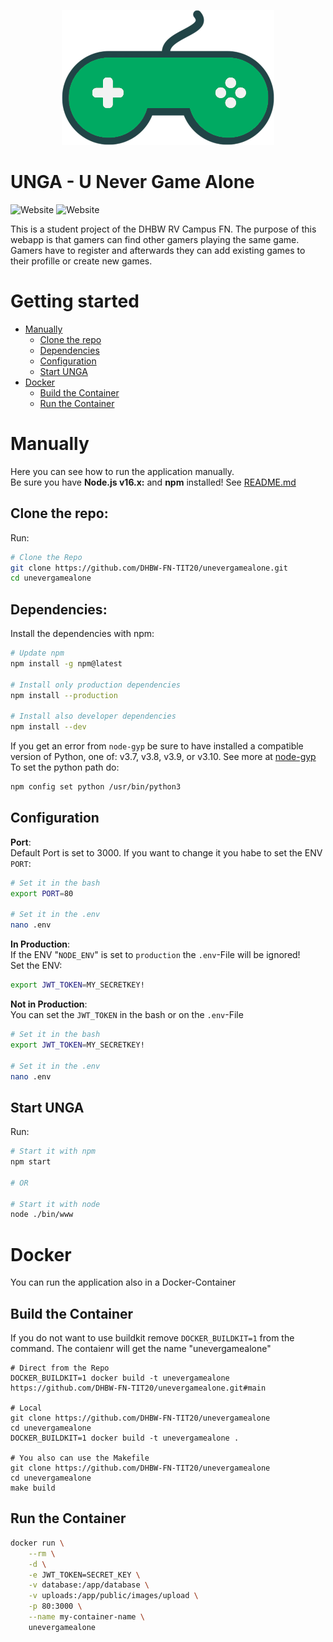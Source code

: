 <p align="center">
  <img src="public/images/UNeverGameAloneLogo.png" alt="Logog"/>
</p>

# UNGA - U Never Game Alone 
![Website](https://img.shields.io/website?down_message=Offline&label=Demo&up_message=Online&url=https%3A%2F%2Funevergamealone.ddnss.de) ![Website](https://img.shields.io/website?down_message=Offline&label=Docs&up_message=Online&url=https%3A%2F%2Fdhbw-fn-tit20.github.io%2Funevergamealone%2F)

This is a student project of the DHBW RV Campus FN. The purpose of this webapp is that gamers can find other gamers playing the same game. Gamers have to register and afterwards they can add existing games to their profille or create new games.

# Getting started
- [Manually](#Manually)
    - [Clone the repo](#clone-the-repo)
    - [Dependencies](#dependencies)
    - [Configuration](#configuration)
    - [Start UNGA](#start-unga)
- [Docker](#docker)
    - [Build the Container](#build-the-container)
    - [Run the Container](#run-the-container)
# Manually
Here you can see how to run the application manually.<br />
Be sure you have **Node.js v16.x:** and **npm** installed! See [README.md](https://github.com/nodesource/distributions/blob/master/README.md)

## Clone the repo:
Run:
```bash
# Clone the Repo
git clone https://github.com/DHBW-FN-TIT20/unevergamealone.git
cd unevergamealone
```
## Dependencies:
Install the dependencies with npm:
```bash
# Update npm
npm install -g npm@latest

# Install only production dependencies
npm install --production

# Install also developer dependencies
npm install --dev
```

If you get an error from `node-gyp` be sure to have installed a compatible version of Python, one of: v3.7, v3.8, v3.9, or v3.10. See more at [node-gyp](https://github.com/nodejs/node-gyp#configuring-python-dependency)<br/> To set the python path do:
```bash
npm config set python /usr/bin/python3
```

## Configuration
**Port**: <br/>
Default Port is set to 3000. If you want to change it you habe to set the ENV `PORT`:
```bash
# Set it in the bash
export PORT=80

# Set it in the .env
nano .env
```

**In Production**: <br/>
If the ENV "`NODE_ENV`" is set to `production` the `.env`-File will be ignored!<br />
Set the ENV:
```bash
export JWT_TOKEN=MY_SECRETKEY!
```

**Not in Production**: <br/>
You can set the `JWT_TOKEN` in the bash or on the `.env`-File
```bash
# Set it in the bash
export JWT_TOKEN=MY_SECRETKEY!

# Set it in the .env
nano .env
```

## Start UNGA
Run:
```bash
# Start it with npm
npm start

# OR

# Start it with node
node ./bin/www
```

# Docker
You can run the application also in a Docker-Container

## Build the Container
If you do not want to use buildkit remove `DOCKER_BUILDKIT=1` from the command. The contaienr will get the name "unevergamealone"
```shell
# Direct from the Repo
DOCKER_BUILDKIT=1 docker build -t unevergamealone https://github.com/DHBW-FN-TIT20/unevergamealone.git#main

# Local
git clone https://github.com/DHBW-FN-TIT20/unevergamealone
cd unevergamealone
DOCKER_BUILDKIT=1 docker build -t unevergamealone .

# You also can use the Makefile
git clone https://github.com/DHBW-FN-TIT20/unevergamealone
cd unevergamealone
make build
```

## Run the Container
```bash
docker run \
    --rm \
    -d \
    -e JWT_TOKEN=SECRET_KEY \
    -v database:/app/database \
    -v uploads:/app/public/images/upload \
    -p 80:3000 \
    --name my-container-name \
    unevergamealone
```

